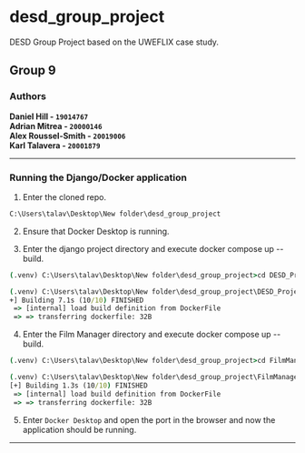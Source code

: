 # desd_group_project

DESD Group Project based on the UWEFLIX case study. </br>

## Group 9

### Authors

<b> Daniel Hill - ```19014767```</b> <br/>
<b> Adrian Mitrea - ```20000146```</b> <br/>
<b> Alex Roussel-Smith - ```20019006``` </b><br/>
<b> Karl Talavera - ```20001879``` </b><br/> 

---

### Running the Django/Docker application

1. Enter the cloned repo.
```cmd
C:\Users\talav\Desktop\New folder\desd_group_project
```
2. Ensure that Docker Desktop is running.

3. Enter the django project directory and execute docker compose up --build.
```cmd
(.venv) C:\Users\talav\Desktop\New folder\desd_group_project>cd DESD_Project

(.venv) C:\Users\talav\Desktop\New folder\desd_group_project\DESD_Project>docker compose up --build 
+] Building 7.1s (10/10) FINISHED
 => [internal] load build definition from DockerFile                                                                     0.1s
 => => transferring dockerfile: 32B                                                                                      0.0s
```
4. Enter the Film Manager directory and execute docker compose up --build.
```cmd
(.venv) C:\Users\talav\Desktop\New folder\desd_group_project>cd FilmManager

(.venv) C:\Users\talav\Desktop\New folder\desd_group_project\FilmManager>docker compose up --build 
[+] Building 1.3s (10/10) FINISHED
 => [internal] load build definition from DockerFile                                             0.1s
 => => transferring dockerfile: 32B                                                              0.0s
```

5. Enter ```Docker Desktop``` and open the port in the browser and now the application should be running.

---
